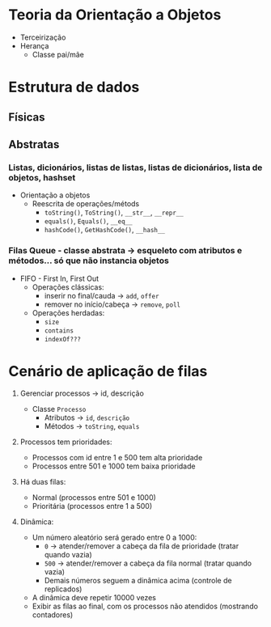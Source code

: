 # Teoria da Orientação a Objetos
- Terceirização
- Herança
  - Classe pai/mãe

# Estrutura de dados
## Físicas
## Abstratas
### Listas, dicionários, listas de listas, listas de dicionários, lista de objetos, hashset
- Orientação a objetos
  - Reescrita de operações/métods
    - `toString()`, `ToString()`, `__str__`, `__repr__`
    - `equals()`, `Equals()`, `__eq__`
    - `hashCode()`, `GetHashCode()`, `__hash__`

### Filas Queue - classe abstrata -> esqueleto com atributos e métodos... só que não instancia objetos
- FIFO - First In, First Out
  - Operações clássicas:
    - inserir no final/cauda -> `add`, `offer`
    - remover no início/cabeça -> `remove`, `poll`
  - Operações herdadas:
    - `size`
    - `contains`
    - `indexOf???`

# Cenário de aplicação de filas
1) Gerenciar processos -> id, descrição
   - Classe `Processo`
     - Atributos -> `id`, `descrição`
     - Métodos -> `toString`, `equals`

2) Processos tem prioridades:
   - Processos com id entre 1 e 500 tem alta prioridade
   - Processos entre 501 e 1000 tem baixa prioridade

3) Há duas filas:
   - Normal (processos entre 501 e 1000)
   - Prioritária (processos entre 1 a 500)

4) Dinâmica:
   - Um número aleatório será gerado entre 0 a 1000:
     - `0` -> atender/remover a cabeça da fila de prioridade (tratar quando vazia)
     - `500` -> atender/remover a cabeça da fila normal (tratar quando vazia)
     - Demais números seguem a dinâmica acima (controle de replicados)
   - A dinâmica deve repetir 10000 vezes
   - Exibir as filas ao final, com os processos não atendidos (mostrando contadores)
